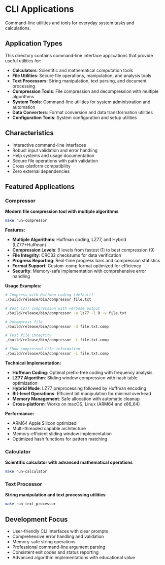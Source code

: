 # CLI Applications

Command-line utilities and tools for everyday system tasks and calculations.

## Application Types

This directory contains command-line interface applications that provide useful utilities for:

- **Calculators**: Scientific and mathematical computation tools
- **File Utilities**: Secure file operations, manipulation, and analysis tools
- **Text Processors**: String manipulation, text parsing, and document processing
- **Compression Tools**: File compression and decompression with multiple algorithms
- **System Tools**: Command-line utilities for system administration and automation
- **Data Converters**: Format conversion and data transformation utilities
- **Configuration Tools**: System configuration and setup utilities

## Characteristics

- Interactive command-line interfaces
- Robust input validation and error handling
- Help systems and usage documentation
- Secure file operations with path validation
- Cross-platform compatibility
- Zero external dependencies

## Featured Applications

### Compressor
**Modern file compression tool with multiple algorithms**

```bash
make run-compressor
```

**Features:**
- **Multiple Algorithms**: Huffman coding, LZ77, and Hybrid (LZ77+Huffman)
- **Compression Levels**: 9 levels from fastest (1) to best compression (9)
- **File Integrity**: CRC32 checksums for data verification
- **Progress Reporting**: Real-time progress bars and compression statistics
- **Format Support**: Custom .comp format optimized for efficiency
- **Security**: Memory-safe implementation with comprehensive error handling

**Usage Examples:**
```bash
# Compress with Huffman coding (default)
./build/release/bin/compressor file.txt

# Best LZ77 compression with verbose output
./build/release/bin/compressor -a lz77 -l 9 -v file.txt

# Decompress file
./build/release/bin/compressor -d file.txt.comp

# Test file integrity
./build/release/bin/compressor -t file.txt.comp

# Show compressed file information
./build/release/bin/compressor -i file.txt.comp
```

**Technical Implementation:**
- **Huffman Coding**: Optimal prefix-free coding with frequency analysis
- **LZ77 Algorithm**: Sliding window compression with hash table optimization
- **Hybrid Mode**: LZ77 preprocessing followed by Huffman encoding
- **Bit-level Operations**: Efficient bit manipulation for minimal overhead
- **Memory Management**: Safe allocation with automatic cleanup
- **Cross-platform**: Works on macOS, Linux (ARM64 and x86_64)

**Performance:**
- ARM64 Apple Silicon optimized
- Multi-threaded capable architecture
- Memory-efficient sliding window implementation
- Optimized hash functions for pattern matching

### Calculator
**Scientific calculator with advanced mathematical operations**

```bash
make run-calculator
```

### Text Processor
**String manipulation and text processing utilities**

```bash
make run-text_processor
```

## Development Focus

- User-friendly CLI interfaces with clear prompts
- Comprehensive error handling and validation
- Memory-safe string operations
- Professional command-line argument parsing
- Consistent exit codes and status reporting
- Advanced algorithm implementations with educational value
